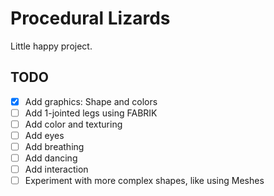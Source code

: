 # Procedural Lizards

Little happy project.

## TODO
- [X] Add graphics: Shape and colors
- [ ] Add 1-jointed legs using FABRIK
- [ ] Add color and texturing
- [ ] Add eyes
- [ ] Add breathing
- [ ] Add dancing
- [ ] Add interaction
- [ ] Experiment with more complex shapes, like using Meshes
